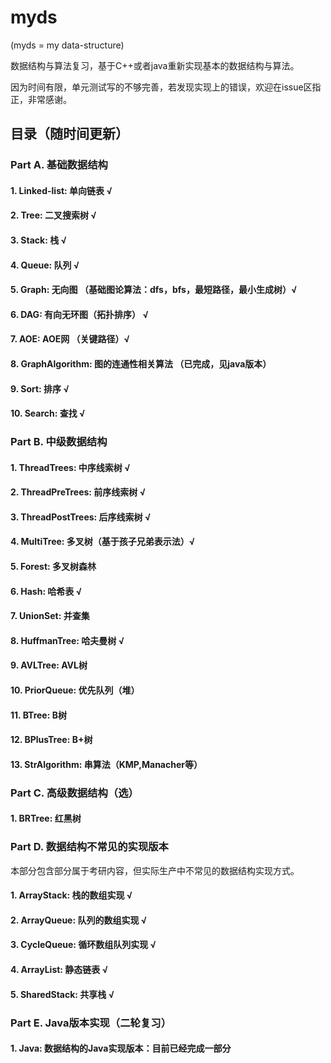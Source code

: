 # myds

(myds = my data-structure)

数据结构与算法复习，基于C++或者java重新实现基本的数据结构与算法。

因为时间有限，单元测试写的不够完善，若发现实现上的错误，欢迎在issue区指正，非常感谢。

## 目录（随时间更新）
### Part A. 基础数据结构
#### 1. Linked-list: 单向链表 √
#### 2. Tree: 二叉搜索树 √
#### 3. Stack: 栈 √
#### 4. Queue: 队列 √
#### 5. Graph: 无向图 （基础图论算法：dfs，bfs，最短路径，最小生成树）√
#### 6. DAG: 有向无环图（拓扑排序） √ 
#### 7. AOE: AOE网 （关键路径）√
#### 8. GraphAlgorithm: 图的连通性相关算法 （已完成，见java版本）
#### 9. Sort: 排序 √
#### 10. Search: 查找 √ 

### Part B. 中级数据结构
#### 1. ThreadTrees: 中序线索树 √ 
#### 2. ThreadPreTrees: 前序线索树 √ 
#### 3. ThreadPostTrees: 后序线索树 √ 
#### 4. MultiTree: 多叉树（基于孩子兄弟表示法）√
#### 5. Forest: 多叉树森林 
#### 6. Hash: 哈希表 √ 
#### 7. UnionSet: 并查集 
#### 8. HuffmanTree: 哈夫曼树 √ 
#### 9. AVLTree: AVL树 
#### 10. PriorQueue: 优先队列（堆）
#### 11. BTree: B树 
#### 12. BPlusTree: B+树
#### 13. StrAlgorithm: 串算法（KMP,Manacher等）  

### Part C. 高级数据结构（选）
#### 1. BRTree: 红黑树 

### Part D. 数据结构不常见的实现版本
本部分包含部分属于考研内容，但实际生产中不常见的数据结构实现方式。
#### 1. ArrayStack: 栈的数组实现 √ 
#### 2. ArrayQueue: 队列的数组实现 √ 
#### 3. CycleQueue: 循环数组队列实现 √ 
#### 4. ArrayList: 静态链表 √ 
#### 5. SharedStack: 共享栈 √

### Part E. Java版本实现（二轮复习）
#### 1. Java: 数据结构的Java实现版本：目前已经完成一部分
 
